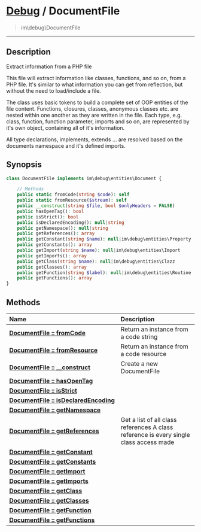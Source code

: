 # [Debug](debug.md) / DocumentFile
 > im\debug\DocumentFile
____

## Description
Extract information from a PHP file

This file will extract information like classes, functions,
and so on, from a PHP file. It's similar to what information you can
get from reflection, but without the need to load/include a file.

The class uses basic tokens to build a complete set of OOP entities of
the file content. Functions, closures, classes, anonymous classes etc.
are nested within one another as they are written in the file. Each type,
e.g. class, function, function parameter, imports and so on, are represented by
it's own object, containing all of it's information.

All type declarations, implements, extends ... are resolved based on the documents namespace
and it's defined imports.

## Synopsis
```php
class DocumentFile implements im\debug\entities\Document {

    // Methods
    public static fromCode(string $code): self
    public static fromResource($stream): self
    public __construct(string $file, bool $onlyHeaders = FALSE)
    public hasOpenTag(): bool
    public isStrict(): bool
    public isDeclaredEncoding(): null|string
    public getNamespace(): null|string
    public getReferences(): array
    public getConstant(string $name): null|im\debug\entities\Property
    public getConstants(): array
    public getImport(string $name): null|im\debug\entities\Import
    public getImports(): array
    public getClass(string $name): null|im\debug\entities\Clazz
    public getClasses(): array
    public getFunction(string $label): null|im\debug\entities\Routine
    public getFunctions(): array
}
```

## Methods
| Name | Description |
| :--- | :---------- |
| [__DocumentFile&nbsp;::&nbsp;fromCode__](debug-DocumentFile-fromCode.md) | Return an instance from a code string |
| [__DocumentFile&nbsp;::&nbsp;fromResource__](debug-DocumentFile-fromResource.md) | Return an instance from a code resource |
| [__DocumentFile&nbsp;::&nbsp;\_\_construct__](debug-DocumentFile-__construct.md) | Create a new DocumentFile |
| [__DocumentFile&nbsp;::&nbsp;hasOpenTag__](debug-DocumentFile-hasOpenTag.md) |  |
| [__DocumentFile&nbsp;::&nbsp;isStrict__](debug-DocumentFile-isStrict.md) |  |
| [__DocumentFile&nbsp;::&nbsp;isDeclaredEncoding__](debug-DocumentFile-isDeclaredEncoding.md) |  |
| [__DocumentFile&nbsp;::&nbsp;getNamespace__](debug-DocumentFile-getNamespace.md) |  |
| [__DocumentFile&nbsp;::&nbsp;getReferences__](debug-DocumentFile-getReferences.md) | Get a list of all class references  A class reference is every single class access made |
| [__DocumentFile&nbsp;::&nbsp;getConstant__](debug-DocumentFile-getConstant.md) |  |
| [__DocumentFile&nbsp;::&nbsp;getConstants__](debug-DocumentFile-getConstants.md) |  |
| [__DocumentFile&nbsp;::&nbsp;getImport__](debug-DocumentFile-getImport.md) |  |
| [__DocumentFile&nbsp;::&nbsp;getImports__](debug-DocumentFile-getImports.md) |  |
| [__DocumentFile&nbsp;::&nbsp;getClass__](debug-DocumentFile-getClass.md) |  |
| [__DocumentFile&nbsp;::&nbsp;getClasses__](debug-DocumentFile-getClasses.md) |  |
| [__DocumentFile&nbsp;::&nbsp;getFunction__](debug-DocumentFile-getFunction.md) |  |
| [__DocumentFile&nbsp;::&nbsp;getFunctions__](debug-DocumentFile-getFunctions.md) |  |
